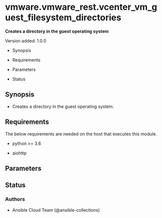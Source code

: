 # vmware.vmware_rest.vcenter_vm_guest_filesystem_directories

**Creates a directory in the guest operating system**

Version added: 1.0.0


* Synopsis


* Requirements


* Parameters


* Status

## Synopsis


* Creates a directory in the guest operating system. <p>

## Requirements

The below requirements are needed on the host that executes this
module.


* python >= 3.6


* aiohttp

## Parameters

## Status

### Authors


* Ansible Cloud Team (@ansible-collections)
